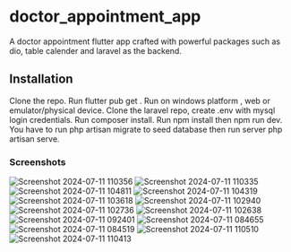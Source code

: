# doctor_appointment_app

A doctor appointment flutter app crafted with powerful packages such as dio, table calender and laravel as the backend.

## Installation

Clone the repo. Run flutter pub get . Run on windows platform , web or emulator/physical device.
Clone the laravel repo, create .env with mysql login credentials. Run composer install. Run npm install then npm run dev. You have to run php artisan migrate to seed database then run server php artisan serve.

### Screenshots
![Screenshot 2024-07-11 110356](https://github.com/GisoreB/doctor_appointment_app/assets/144854877/ac0fd5c4-1690-4fc8-a657-ff1ec312c90d)
![Screenshot 2024-07-11 110335](https://github.com/GisoreB/doctor_appointment_app/assets/144854877/ea723175-b3a0-4de1-be97-2b461269f804)
![Screenshot 2024-07-11 104811](https://github.com/GisoreB/doctor_appointment_app/assets/144854877/050b8c4a-cc76-4a0a-874e-edc8d4b7d043)
![Screenshot 2024-07-11 104319](https://github.com/GisoreB/doctor_appointment_app/assets/144854877/39353ba1-b634-4115-9ba3-c77042693bee)
![Screenshot 2024-07-11 103618](https://github.com/GisoreB/doctor_appointment_app/assets/144854877/68f8ff87-fbf7-4500-85fd-86c92c54ea07)
![Screenshot 2024-07-11 102940](https://github.com/GisoreB/doctor_appointment_app/assets/144854877/0aed093a-bc8e-4c43-aa73-26700d5c890a)
![Screenshot 2024-07-11 102736](https://github.com/GisoreB/doctor_appointment_app/assets/144854877/825b9f1d-50d8-4a40-88f2-3324ec2c624a)
![Screenshot 2024-07-11 102638](https://github.com/GisoreB/doctor_appointment_app/assets/144854877/a2f58109-bef3-441e-b1f6-7a81414cc22e)
![Screenshot 2024-07-11 092401](https://github.com/GisoreB/doctor_appointment_app/assets/144854877/67f93ed3-9afd-427c-a1d4-c7cb76d53904)
![Screenshot 2024-07-11 084655](https://github.com/GisoreB/doctor_appointment_app/assets/144854877/2759ad46-7c26-468b-aaab-bab1e09c625a)
![Screenshot 2024-07-11 084519](https://github.com/GisoreB/doctor_appointment_app/assets/144854877/e4f4d537-2eb9-4a2e-bc95-867333267d7d)
![Screenshot 2024-07-11 110510](https://github.com/GisoreB/doctor_appointment_app/assets/144854877/4a658849-f719-4031-986a-f08085da6721)
![Screenshot 2024-07-11 110413](https://github.com/GisoreB/doctor_appointment_app/assets/144854877/ce16ab80-9697-43ef-bdc5-99b807020ec6)
